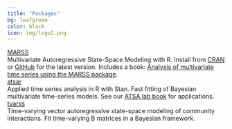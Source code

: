 ```yaml
---
title: "Packages"
bg: leafgreen
color: black
icon: img/logo2.png
---
```


<!-- the part in pkgsboxtext2 will disappear on small screens -->
<div id="pkgscontainer">

<div id="pkgsbox">
<a class="boxlinks"  href="https://github.com/nwfsc-timeseries/MARSS">MARSS</a><br>
<span id="pkgsboxtext1">Multivariate Autoregressive State-Space Modeling with R.</span> <span id="pkgsboxtext2"> Install from <a href="https://cran.r-project.org/web/packages/MARSS/index.html">CRAN</a> or <a href="https://github.com/nwfsc-timeseries/MARSS">GitHub</a> for the latest version.  Includes a book: <a href="https://cran.r-project.org/web/packages/MARSS/vignettes/UserGuide.pdf">Analysis of multivariate time series using the MARSS package</a>.</span>
</div>

<div id="pkgsbox">
<a class="boxlinks"  href="https://github.com/nwfsc-timeseries/atsar">atsar</a><br>
<span id="pkgsboxtext1">Applied time series analysis in R with Stan.</span>
<span id="pkgsboxtext2"> Fast fitting of Bayesian multivariate time-series models.  See our <a href="https://nwfsc-timeseries.github.io/atsa-labs/">ATSA lab book</a> for applications.</span>
</div>

<div id="pkgsbox">
<a class="boxlinks"  href="https://github.com/nwfsc-timeseries/tvarss">tvarss</a><br>
<span id="pkgsboxtext1">Time-varying vector autoregressive state-space modeling of community interactions.</span>
<span id="pkgsboxtext2"> Fit time-varying B matrices in a Bayesian framework.</span>
</div>

</div>
